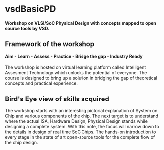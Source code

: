 # vsdBasicPD
#### Workshop on VLSI/SoC Physical Design with concepts mapped to open source tools by VSD.
## Framework of the workshop 
  #### Aim - Learn - Assess - Practice - Bridge the gap - Industry Ready

The workshop is hosted on virtual learning platform called Intelligent Assesment Technology which unlocks the potential of everyone. The course is designed to bring up a solution in bridging the gap of theoretical concepts and practical experience. 
## Bird's Eye view of skills acquired
The workshop starts with an interesting pictorial explanation of System on Chip and 
various components of the chip. The next target is to understand where the actual ISA, Hardware Design, Physical Design stands while designing a complete system. 
With this note, the focus will narrow down to the details in design of real time SoC Chips. The hands-on introduction to every stage in the state of art open-source tools for the complete flow of the chip design.
